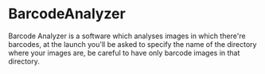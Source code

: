# BarcodeAnalyzer

Barcode Analyzer is a software which analyses images in which there're barcodes, at the launch you'll be asked to specify the name of the directory where your images are, be careful to have only barcode images in that directory.
